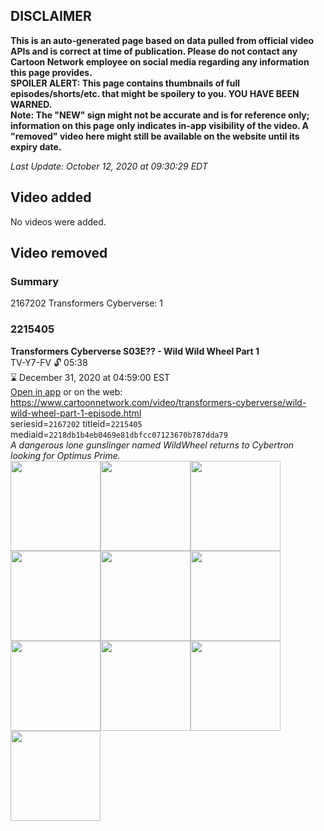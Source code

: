 ## DISCLAIMER
**This is an auto-generated page based on data pulled from official video APIs and is correct at time of publication. Please do not contact any Cartoon Network employee on social media regarding any information this page provides.**  
**SPOILER ALERT: This page contains thumbnails of full episodes/shorts/etc. that might be spoilery to you. YOU HAVE BEEN WARNED.**  
**Note: The "NEW" sign might not be accurate and is for reference only; information on this page only indicates in-app visibility of the video. A "removed" video here might still be available on the website until its expiry date.**  

_Last Update: October 12, 2020 at 09:30:29 EDT_
## Video added
No videos were added.  
## Video removed
### Summary
2167202 Transformers Cyberverse: 1  
### 2215405
**Transformers Cyberverse S03E?? - Wild Wild Wheel Part 1**  
TV-Y7-FV 🔓 05:38  
⌛ December 31, 2020 at 04:59:00 EST  
[Open in app](https://tinyurl.com/y8bcfk2s) or on the web: https://www.cartoonnetwork.com/video/transformers-cyberverse/wild-wild-wheel-part-1-episode.html  
seriesid=`2167202` titleid=`2215405` mediaid=`2218db1b4eb0469e81dbfcc07123670b787dda79`  
_A dangerous lone gunslinger named WildWheel returns to Cybertron looking for Optimus Prime._  
<a href="https://s3.amazonaws.com/cartoonorchestrator/2215405_001_1280x720.jpg"><img src="https://s3.amazonaws.com/cartoonorchestrator/2215405_001_640x360.jpg" height="144px" /></a><a href="https://s3.amazonaws.com/cartoonorchestrator/2215405_002_1280x720.jpg"><img src="https://s3.amazonaws.com/cartoonorchestrator/2215405_002_640x360.jpg" height="144px" /></a><a href="https://s3.amazonaws.com/cartoonorchestrator/2215405_003_1280x720.jpg"><img src="https://s3.amazonaws.com/cartoonorchestrator/2215405_003_640x360.jpg" height="144px" /></a><a href="https://s3.amazonaws.com/cartoonorchestrator/2215405_004_1280x720.jpg"><img src="https://s3.amazonaws.com/cartoonorchestrator/2215405_004_640x360.jpg" height="144px" /></a><a href="https://s3.amazonaws.com/cartoonorchestrator/2215405_005_1280x720.jpg"><img src="https://s3.amazonaws.com/cartoonorchestrator/2215405_005_640x360.jpg" height="144px" /></a><a href="https://s3.amazonaws.com/cartoonorchestrator/2215405_006_1280x720.jpg"><img src="https://s3.amazonaws.com/cartoonorchestrator/2215405_006_640x360.jpg" height="144px" /></a><a href="https://s3.amazonaws.com/cartoonorchestrator/2215405_007_1280x720.jpg"><img src="https://s3.amazonaws.com/cartoonorchestrator/2215405_007_640x360.jpg" height="144px" /></a><a href="https://s3.amazonaws.com/cartoonorchestrator/2215405_008_1280x720.jpg"><img src="https://s3.amazonaws.com/cartoonorchestrator/2215405_008_640x360.jpg" height="144px" /></a><a href="https://s3.amazonaws.com/cartoonorchestrator/2215405_009_1280x720.jpg"><img src="https://s3.amazonaws.com/cartoonorchestrator/2215405_009_640x360.jpg" height="144px" /></a><a href="https://s3.amazonaws.com/cartoonorchestrator/2215405_010_1280x720.jpg"><img src="https://s3.amazonaws.com/cartoonorchestrator/2215405_010_640x360.jpg" height="144px" /></a>
